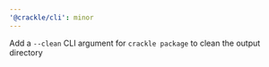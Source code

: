 ```yaml
---
'@crackle/cli': minor
---
```


Add a `--clean` CLI argument for `crackle package` to clean the output directory
